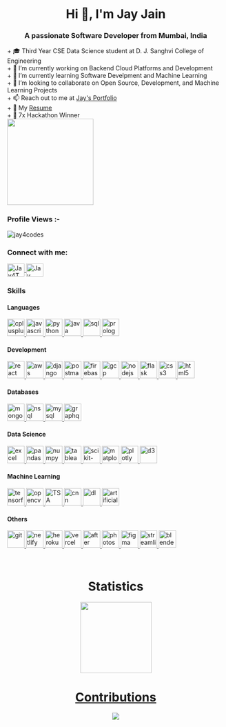 <h1 align="center">Hi 👋, I'm Jay Jain</h1>
<h3 align="center">A passionate Software Developer from Mumbai, India</h3>
<p align="left">
  + 🎓 Third Year CSE Data Science student at D. J. Sanghvi College of Engineering<br>
  + 🔭 I’m currently working on Backend Cloud Platforms and Development<br>
  + 🌱 I’m currently learning Software Develpment and Machine Learning<br>
  + 👯 I’m looking to collaborate on Open Source, Development, and Machine Learning Projects<br>
  + 📫 Reach out to me at <a href="https://jay-jain.netlify.app/" target="_blank">Jay's Portfolio</a><br>
  + 📃 My <a href ="https://docs.google.com/document/d/1Ep7OppV-X7o_bXbw_TiIAV-t1M0IGAudBJhZThfsxAI/edit?usp=sharing">Resume</a><br>
  + 🥇 7x Hackathon Winner <br>
  <img src="https://github.com/Adam-pw/Adam-pw/blob/main/animation_500_kxa883sd.gif" width="200" height="200"/>
</p>
<p align="right"> 
    <h3>Profile Views :-</h3>
    <img src="https://komarev.com/ghpvc/?username=jay4codes&label=Profile%20views&color=0e75b6&style=flat" alt="jay4codes" /> 
</p>
<p align="left">
  <h3>Connect with me:</h3>
  <a href="https://twitter.com/Jay4Tweeting" target="_blank">
    <img 
      align="center" 
      src="https://raw.githubusercontent.com/rahuldkjain/github-profile-readme-generator/master/src/images/icons/Social/twitter.svg" 
      alt="Jay4Tweeting" 
      height="30" 
      width="40" />
  </a>
  <a href="https://www.linkedin.com/in/jay-jain-a9bb12200/" target="_blank">
    <img 
      align="center"
      src="https://raw.githubusercontent.com/rahuldkjain/github-profile-readme-generator/master/src/images/icons/Social/linked-in-alt.svg" 
      alt="Jay Jain" 
      height="30" 
      width="40" />
  </a>
</p>

<p align="left">
  <h3>Skills</h3>
  <h4>Languages</h4>
  <a href="#">
    <img src="https://jay-jain.netlify.app/icons/cpp.svg" alt="cplusplus" width="40" height="40"/> 
  </a>
  <a href="https://reactjs.org/" target="_blank" rel="noreferrer">
    <img src="https://jay-jain.netlify.app/icons/js.svg" alt="javascript" width="40" height="40"/>
  </a> 
  <a href="https://www.python.org" target="_blank">
    <img src="https://jay-jain.netlify.app/icons/python.svg" alt="python" width="40" height="40"/>
  </a>
  <a href="https://www.java.com/en/" target="_blank">
    <img src="https://jay-jain.netlify.app/icons/java.svg" alt="java" width="40" height="40"/>
  </a>

  <a href="#">
    <img src="https://jay-jain.netlify.app/icons/sql.png" alt="sql" width="40" height="40"/>
  </a>
  <a href="https://www.swi-prolog.org/" target="_blank">
    <img src="https://jay-jain.netlify.app/icons/prolog.svg" alt="prolog" width="40" height="40"/>
  </a>
  <h4>Development</h4>
  <a href="https://reactjs.org/" target="_blank" rel="noreferrer">
    <img src="https://jay-jain.netlify.app/icons/react.svg" alt="react" width="40" height="40"/>
  </a> 
  <a href="https://aws.amazon.com" target="_blank" rel="noreferrer">
    <img src="https://jay-jain.netlify.app/icons/aws.svg" alt="aws" width="40" height="40"/>
  </a>
  <a href="https://www.djangoproject.com/" target="_blank" rel="noreferrer">
    <img src="https://jay-jain.netlify.app/icons/django.svg" alt="django" width="40" height="40"/>
  </a>
  <a href="https://postman.com" target="_blank" rel="noreferrer">
    <img src="https://jay-jain.netlify.app/icons/postman.svg" alt="postman" width="40" height="40"/>
  </a>
  <a href="https://firebase.google.com/" target="_blank" rel="noreferrer">
    <img src="https://jay-jain.netlify.app/icons/firebase.svg" alt="firebase" width="40" height="40"/>
  </a>
  <a href="https://cloud.google.com" target="_blank" rel="noreferrer">
    <img src="https://jay-jain.netlify.app/icons/gcp.svg" alt="gcp" width="40" height="40"/>
  </a>
  <a href="https://nodejs.org" target="_blank" rel="noreferrer">
    <img src="https://jay-jain.netlify.app/icons/nodejs.svg" alt="nodejs" width="40" height="40"/>
  </a>
  <a href="https://flask.palletsprojects.com/en/2.2.x/" target="_blank">
    <img src="https://jay-jain.netlify.app/icons/flask.svg" alt="flask" width="40" height="40"/>
  </a> 
  <a href="https://www.w3schools.com/css/" target="_blank">
    <img src="https://jay-jain.netlify.app/icons/css-3.svg" alt="css3" width="40" height="40"/>
  </a> 
  <a href="https://www.w3.org/html/" target="_blank"> 
    <img src="https://jay-jain.netlify.app/icons/html-5.svg" alt="html5" width="40" height="40"/> 
  </a>
  <h4>Databases</h4>
  <a href="https://www.mongodb.com/" target="_blank" rel="noreferrer">
    <img src="https://jay-jain.netlify.app/icons/mongodb-icon.svg" alt="mongodb" width="40" height="40"/>
  </a>
  <a href="#">
    <img src="https://jay-jain.netlify.app/icons/nosql.svg" alt="nsql" width="40" height="40"/>
  </a>
  <a href="https://www.mysql.com/" target="_blank">
    <img src="https://jay-jain.netlify.app/icons/mysql.svg" alt="mysql" width="40" height="40"/>
  </a>
  <a href="https://graphql.org/" target="_blank">
    <img src="https://jay-jain.netlify.app/icons/graphql.svg" alt="graphql" width="40" height="40"/>
  </a>
  <h4>Data Science</h4>
  <a href="#">    
    <img src="https://jay-jain.netlify.app/icons/excel.png" alt="excel" width="40" height="40"/>
  </a>
  <a href="https://pandas.pydata.org/" target="_blank" rel="noreferrer">
    <img src="https://jay-jain.netlify.app/icons/pandas.png" alt="pandas" width="40" height="40"/>
  </a>
  <a href="https://numpy.org/" target="_blank" rel="noreferrer">
    <img src="https://jay-jain.netlify.app/icons/numpy.png" alt="numpy" width="40" height="40"/>
  </a>
  <a href="https://www.tableau.com/" target="_blank" rel="noreferrer">
    <img src="https://jay-jain.netlify.app/icons/tableau.svg" alt="tableau" width="40" height="40"/>
  </a>
  <a href="https://scikit-learn.org/" target="_blank" rel="noreferrer">
    <img src="https://jay-jain.netlify.app/icons/scikit.png" alt="scikit-learn" width="40" height="40"/>
  </a>
  <a href="https://matplotlib.org/" target="_blank" rel="noreferrer">
    <img src="https://jay-jain.netlify.app/icons/matplotlib.svg" alt="matplotlib" width="40" height="40"/>
  </a>
  <a href="https://plotly.com/" target="_blank" rel="noreferrer">
    <img src="https://jay-jain.netlify.app/icons/plotly.svg" alt="plotly" width="40" height="40"/>
  </a>
  <a href="https://d3js.org/" target="_blank" rel="noreferrer">
    <img src="https://jay-jain.netlify.app/icons/d3.svg" alt="d3" width="40" height="40"/>
  </a>
  <h4>Machine Learning</h4>
  <a href="https://www.tensorflow.org" target="_blank" rel="noreferrer">
    <img src="https://jay-jain.netlify.app/icons/tensorflow.svg" alt="tensorflow" width="40" height="40"/>
  </a>
  <a href="https://opencv.org/" target="_blank" rel="noreferrer">
    <img src="https://jay-jain.netlify.app/icons/opencv.svg" alt="opencv" width="40" height="40"/>
  </a>
  <a href="#">
    <img src="https://jay-jain.netlify.app/icons/tsa.png" alt="TSA" width="40" height="40"/>
  </a>
  <a href="#">  
    <img src="https://jay-jain.netlify.app/icons/cnn.png" alt="cnn" width="40" height="40"/>
  </a>
  <a href="#">
    <img src="https://jay-jain.netlify.app/icons/dl.png" alt="dl" width="40" height="40"/>
  </a>

  <a href="#">
    <img src="https://jay-jain.netlify.app/icons/artificial-intelligence.svg" alt="artificial-intelligence" width="40" height="40"/>
  </a>
  <h4>Others</h4>
  <a href="https://git-scm.com/" target="_blank" rel="noreferrer">
    <img src="https://jay-jain.netlify.app/icons/git-icon.svg" alt="git" width="40" height="40"/>
  </a>
  <a href="https://www.netlify.com/" target="_blank" rel="noreferrer">
    <img src="https://jay-jain.netlify.app/icons/netlify.svg" alt="netlify" width="40" height="40"/>
  </a>
  <a href="https://heroku.com" target="_blank" rel="noreferrer">
    <img src="https://jay-jain.netlify.app/icons/heroku-icon.svg" alt="heroku" width="40" height="40"/>
  </a>
  <a href="https://vercel.com/" target="_blank" rel="noreferrer">
    <img src="https://jay-jain.netlify.app/icons/vercel.svg" alt="vercel" width="40" height="40"/>
  </a>
  <a href="https://www.adobe.com/in/products/aftereffects.html" target="_blank" rel="noreferrer">
    <img src="https://jay-jain.netlify.app/icons/blender.svg" alt="after effects" width="40" height="40"/>
  </a>
  <a href="https://www.photoshop.com/en" target="_blank" rel="noreferrer">
    <img src="https://jay-jain.netlify.app/icons/adobe-photoshop.svg" alt="photoshop" width="40" height="40"/>
  </a>
  <a href="https://www.figma.com/" target="_blank" rel="noreferrer">
    <img src="https://jay-jain.netlify.app/icons/figma.svg" alt="figma" width="40" height="40"/>
  </a>
  <a href="https://streamlit.io/" target="_blank" rel="noreferrer">
    <img src="https://jay-jain.netlify.app/icons/streamlit.svg" alt="streamlit" width="40" height="40"/>
  </a>
  <a href="https://blender.org/" target="_blank" rel="noreferrer">
    <img src="https://jay-jain.netlify.app/icons/blender.svg" alt="blender" width="40" height="40"/>
  </a>
</p>
<br>

<h1 align="center"> Statistics</h1>
<p align="center">
  <a href="https://github.com/jay4codes/github-readme-stats">
    <img src="https://github-readme-stats.vercel.app/api?username=jay4codes&show_icons=true&bg_color=0d1117&text_color=40cfcd&border_color=444" height="165"

  </a>
</p>

<h1 align="center"> Contributions</h1>
<p align="center">
  <a href="https://git.io/streak-stats" align="middle">
    <img src="http://github-readme-streak-stats.herokuapp.com?user=jay4codes&theme=react&background=0d1117&border=666">
  </a>
</p>

<!--START_SECTION:waka-->
<!--END_SECTION:waka-->
